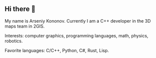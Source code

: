 ## Hi there 👋

My name is Arseniy Kononov. Currently I am a C++ developer in the 3D maps team in 2GIS.

Interests: computer graphics, programming languages, math, physics, robotics.

Favorite languages: C/C++, Python, C#, Rust, Lisp.

<!--
**kononovarseniy/kononovarseniy** is a ✨ _special_ ✨ repository because its `README.md` (this file) appears on your GitHub profile.

Here are some ideas to get you started:

- 🔭 I’m currently working on ...
- 🌱 I’m currently learning ...
- 👯 I’m looking to collaborate on ...
- 🤔 I’m looking for help with ...
- 💬 Ask me about ...
- 📫 How to reach me: ...
- 😄 Pronouns: ...
- ⚡ Fun fact: ...
-->
